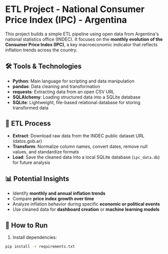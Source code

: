 # ETL Project - National Consumer Price Index (IPC) - Argentina

This project builds a simple ETL pipeline using open data from Argentina's national statistics office (INDEC). It focuses on the **monthly evolution of the Consumer Price Index (IPC)**, a key macroeconomic indicator that reflects inflation trends across the country.

## 🛠️ Tools & Technologies

- **Python**: Main language for scripting and data manipulation
- **pandas**: Data cleaning and transformation
- **requests**: Extracting data from an open CSV URL
- **SQLAlchemy**: Loading structured data into a SQLite database
- **SQLite**: Lightweight, file-based relational database for storing transformed data

## 🔁 ETL Process

- **Extract**: Download raw data from the INDEC public dataset URL (datos.gob.ar)
- **Transform**: Normalize column names, convert dates, remove null values, and standardize formats
- **Load**: Save the cleaned data into a local SQLite database (`ipc_data.db`) for future analysis

## 📊 Potential Insights

- Identify **monthly and annual inflation trends**
- Compare **price index growth over time**
- Analyze inflation behavior during specific **economic or political events**
- Use cleaned data for **dashboard creation** or **machine learning models**

## 🚀 How to Run

1. Install dependencies:

```bash
pip install -r requirements.txt
